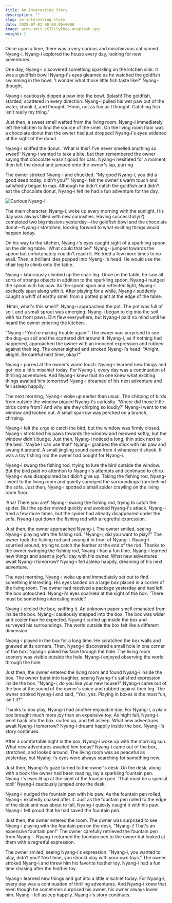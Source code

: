 ```yaml
---
title: An Interesting Story
description: ""
slug: an-interesting-story
date: 2025-07-02 00:00:00+0000
image: arno-smit-sKJ7zSylUao-unsplash.jpg
weight: 1
---
```

Once upon a time, there was a very curious and mischievous cat named Nyang-i. Nyang-i explored the house every day, looking for new adventures.

One day, Nyang-i discovered something sparkling on the kitchen sink. It was a goldfish bowl! Nyang-i's eyes gleamed as he watched the goldfish swimming in the bowl. 'I wonder what those little fish taste like?' Nyang-i thought.

Nyang-i cautiously dipped a paw into the bowl. Splash! The goldfish, startled, scattered in every direction. Nyang-i pulled his wet paw out of the water, shook it, and thought, 'Hmm, not as fun as I thought. Catching fish isn't really my thing.'

Just then, a sweet smell wafted from the living room. Nyang-i immediately left the kitchen to find the source of the smell. On the living room floor was a chocolate donut that the owner had just dropped! Nyang-i's eyes widened at the sight of the donut.

Nyang-i sniffed the donut. 'What is this? I've never smelled anything so sweet!' Nyang-i wanted to take a bite, but then remembered the owner saying that chocolate wasn't good for cats. Nyang-i hesitated for a moment, then left the donut and jumped onto the owner's lap, purring.

The owner stroked Nyang-i and chuckled. "My good Nyang-i, you did a good deed today, didn't you?" Nyang-i felt the owner's warm touch and satisfiedly began to nap. Although he didn't catch the goldfish and didn't eat the chocolate donut, Nyang-i felt he had a fun adventure for the day.

![Curious Nyang-i](cat.png)

The main character, Nyang-i, woke up every morning with the sunlight. His day was always filled with new curiosities. Having successfully(?) completed two big missions yesterday—the goldfish bowl and the chocolate donut—Nyang-i stretched, looking forward to what exciting things would happen today.

On his way to the kitchen, Nyang-i's eyes caught sight of a sparkling spoon on the dining table. 'What could that be?' Nyang-i jumped towards the spoon but unfortunately couldn't reach it. He tried a few more times to no avail. Then, a brilliant idea popped into Nyang-i's head. He would use the chair leg to climb onto the table.

Nyang-i laboriously climbed up the chair leg. Once on the table, he saw all sorts of strange objects in addition to the sparkling spoon. Nyang-i nudged the spoon with his paw. As the spoon spun and reflected light, Nyang-i excitedly spun along with it. After playing for a while, Nyang-i suddenly caught a whiff of earthy smell from a potted plant at the edge of the table.

'Hmm, what's this smell?' Nyang-i approached the pot. The pot was full of soil, and a small sprout was emerging. Nyang-i began to dig into the soil with his front paws. Dirt flew everywhere, but Nyang-i paid no mind until he heard the owner entering the kitchen.

"Nyang-i! You're making trouble again!" The owner was surprised to see the dug-up soil and the scattered dirt around it. Nyang-i, as if nothing had happened, approached the owner with an innocent expression and rubbed against their leg. The owner sighed and stroked Nyang-i's head. "Alright, alright. Be careful next time, okay?"

Nyang-i purred at the owner's warm touch. Nyang-i learned new things and got into a little mischief today. For Nyang-i, every day was a continuation of thrilling adventures. And Nyang-i knew that no one knew what exciting things awaited him tomorrow! Nyang-i dreamed of his next adventure and fell asleep happily.

The next morning, Nyang-i woke up earlier than usual. The chirping of birds from outside the window piqued Nyang-i's curiosity. 'Where did those little birds come from? And why are they chirping so loudly?' Nyang-i went to the window and looked out. A small sparrow was perched on a branch, chirping.

Nyang-i felt the urge to catch the bird, but the window was firmly closed. Nyang-i stretched his paws towards the window and meowed softly, but the window didn't budge. Just then, Nyang-i noticed a long, thin stick next to the bed. 'Maybe I can use that!' Nyang-i grabbed the stick with his paw and swung it around. A small jingling sound came from it whenever it shook. It was a toy fishing rod the owner had bought for Nyang-i.

Nyang-i swung the fishing rod, trying to lure the bird outside the window. But the bird paid no attention to Nyang-i's attempts and continued to chirp. Nyang-i was disappointed but didn't give up. Taking the fishing rod, Nyang-i went to the living room and quietly surveyed the surroundings from behind the sofa. Just then, Nyang-i spotted a small spider crawling on the living room floor.

'Aha! There you are!' Nyang-i swung the fishing rod, trying to catch the spider. But the spider moved quickly and avoided Nyang-i's attack. Nyang-i tried a few more times, but the spider had already disappeared under the sofa. Nyang-i put down the fishing rod with a regretful expression.

Just then, the owner approached Nyang-i. The owner smiled, seeing Nyang-i playing with the fishing rod. "Nyang-i, did you want to play?" The owner took the fishing rod and swung it in front of Nyang-i. Nyang-i scurried around, trying to catch the feather at the end of the rod. Thanks to the owner swinging the fishing rod, Nyang-i had a fun time. Nyang-i learned new things and spent a joyful day with his owner. What new adventures await Nyang-i tomorrow? Nyang-i fell asleep happily, dreaming of his next adventure.

The next morning, Nyang-i woke up and immediately set out to find something interesting. His eyes landed on a large box placed in a corner of the living room. The owner had received a package yesterday and had left the box untouched. Nyang-i's eyes sparkled at the sight of the box. 'There must be something interesting inside!'

Nyang-i circled the box, sniffing it. An unknown paper smell emanated from inside the box. Nyang-i cautiously stepped into the box. The box was wider and cozier than he expected. Nyang-i curled up inside the box and surveyed his surroundings. The world outside the box felt like a different dimension.

Nyang-i played in the box for a long time. He scratched the box walls and gnawed at its corners. Then, Nyang-i discovered a small hole in one corner of the box. Nyang-i poked his face through the hole. The living room scenery was visible outside the hole. Nyang-i enjoyed observing the world through the hole.

Just then, the owner entered the living room and found Nyang-i inside the box. The owner burst into laughter, seeing Nyang-i's satisfied expression inside the box. "Nyang-i, do you like your new house?" Nyang-i came out of the box at the sound of the owner's voice and rubbed against their leg. The owner stroked Nyang-i and said, "Yes, yes. Playing in boxes is the most fun, isn't it?"

Thanks to box play, Nyang-i had another enjoyable day. For Nyang-i, a plain box brought much more joy than an expensive toy. As night fell, Nyang-i went back into the box, curled up, and fell asleep. What new adventures await Nyang-i tomorrow? Nyang-i dreamt happily inside the box. Nyang-i's story continues.

After a comfortable night in the box, Nyang-i woke up with the morning sun. What new adventures awaited him today? Nyang-i came out of the box, stretched, and looked around. The living room was as peaceful as yesterday, but Nyang-i's eyes were always searching for something new.

Just then, Nyang-i's gaze turned to the owner's desk. On the desk, along with a book the owner had been reading, lay a sparkling fountain pen. Nyang-i's eyes lit up at the sight of the fountain pen. 'That must be a special tool!' Nyang-i cautiously jumped onto the desk.

Nyang-i nudged the fountain pen with his paw. As the fountain pen rolled, Nyang-i excitedly chased after it. Just as the fountain pen rolled to the edge of the desk and was about to fall, Nyang-i quickly caught it with his paw. Nyang-i felt proud that he had saved the fountain pen.

Just then, the owner entered the room. The owner was surprised to see Nyang-i playing with the fountain pen on the desk. "Nyang-i! That's an expensive fountain pen!" The owner carefully retrieved the fountain pen from Nyang-i. Nyang-i returned the fountain pen to the owner but looked at them with a regretful expression.

The owner smiled, seeing Nyang-i's expression. "Nyang-i, you wanted to play, didn't you? Next time, you should play with your own toys." The owner stroked Nyang-i and threw him his favorite feather toy. Nyang-i had a fun time chasing after the feather toy.

Nyang-i learned new things and got into a little mischief today. For Nyang-i, every day was a continuation of thrilling adventures. And Nyang-i knew that even though he sometimes surprised his owner, his owner always loved him. Nyang-i fell asleep happily. Nyang-i's story continues.

